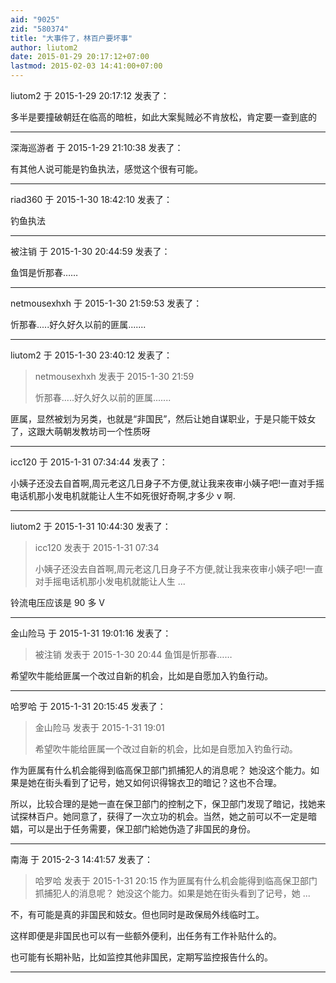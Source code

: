 ```yaml
---
aid: "9025"
zid: "580374"
title: "大事件了，林百户要坏事"
author: liutom2
date: 2015-01-29 20:17:12+07:00
lastmod: 2015-02-03 14:41:00+07:00
---
```


liutom2 于 2015-1-29 20:17:12 发表了：

多半是要撞破朝廷在临高的暗桩，如此大案髨贼必不肯放松，肯定要一查到底的

---

深海巡游者 于 2015-1-29 21:10:38 发表了：

有其他人说可能是钓鱼执法，感觉这个很有可能。

---

riad360 于 2015-1-30 18:42:10 发表了：

钓鱼执法

---

被注销 于 2015-1-30 20:44:59 发表了：

鱼饵是忻那春……

---

netmousexhxh 于 2015-1-30 21:59:53 发表了：

忻那春.....好久好久以前的匪属.......

---

liutom2 于 2015-1-30 23:40:12 发表了：

> netmousexhxh 发表于 2015-1-30 21:59
>
> 忻那春.....好久好久以前的匪属.......

匪属，显然被划为另类，也就是“非国民”，然后让她自谋职业，于是只能干妓女了，这跟大萌朝发教坊司一个性质呀

---

icc120 于 2015-1-31 07:34:44 发表了：

小姨子还没去自首啊,周元老这几日身子不方便,就让我来夜审小姨子吧!一直对手摇电话机那小发电机就能让人生不如死很好奇啊,才多少 v 啊.

---

liutom2 于 2015-1-31 10:44:30 发表了：

> icc120 发表于 2015-1-31 07:34
>
> 小姨子还没去自首啊,周元老这几日身子不方便,就让我来夜审小姨子吧!一直对手摇电话机那小发电机就能让人生 ...

铃流电压应该是 90 多 V

---

金山险马 于 2015-1-31 19:01:16 发表了：

> 被注销 发表于 2015-1-30 20:44 鱼饵是忻那春……

希望吹牛能给匪属一个改过自新的机会，比如是自愿加入钓鱼行动。

---

哈罗哈 于 2015-1-31 20:15:45 发表了：

> 金山险马 发表于 2015-1-31 19:01
>
> 希望吹牛能给匪属一个改过自新的机会，比如是自愿加入钓鱼行动。

作为匪属有什么机会能得到临高保卫部门抓捕犯人的消息呢？ 她没这个能力。如果是她在街头看到了记号，她又如何识得锦衣卫的暗记？这也不合理。

所以，比较合理的是她一直在保卫部门的控制之下，保卫部门发现了暗记，找她来试探林百户。她同意了，获得了一次立功的机会。当然，她之前可以不一定是暗娼，可以是出于任务需要，保卫部门給她伪造了非国民的身份。

---

南海 于 2015-2-3 14:41:57 发表了：

> 哈罗哈 发表于 2015-1-31 20:15 作为匪属有什么机会能得到临高保卫部门抓捕犯人的消息呢？ 她没这个能力。如果是她在街头看到了记号，她 ...

不，有可能是真的非国民和妓女。但也同时是政保局外线临时工。

这样即便是非国民也可以有一些额外便利，出任务有工作补贴什么的。

也可能有长期补贴，比如监控其他非国民，定期写监控报告什么的。

---
